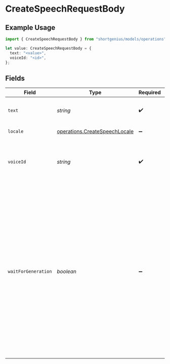 # CreateSpeechRequestBody

## Example Usage

```typescript
import { CreateSpeechRequestBody } from "shortgenius/models/operations";

let value: CreateSpeechRequestBody = {
  text: "<value>",
  voiceId: "<id>",
};
```

## Fields

| Field                                                                                                                                                                                                                                                                                                          | Type                                                                                                                                                                                                                                                                                                           | Required                                                                                                                                                                                                                                                                                                       | Description                                                                                                                                                                                                                                                                                                    |
| -------------------------------------------------------------------------------------------------------------------------------------------------------------------------------------------------------------------------------------------------------------------------------------------------------------- | -------------------------------------------------------------------------------------------------------------------------------------------------------------------------------------------------------------------------------------------------------------------------------------------------------------- | -------------------------------------------------------------------------------------------------------------------------------------------------------------------------------------------------------------------------------------------------------------------------------------------------------------- | -------------------------------------------------------------------------------------------------------------------------------------------------------------------------------------------------------------------------------------------------------------------------------------------------------------- |
| `text`                                                                                                                                                                                                                                                                                                         | *string*                                                                                                                                                                                                                                                                                                       | :heavy_check_mark:                                                                                                                                                                                                                                                                                             | The text to generate speech from.                                                                                                                                                                                                                                                                              |
| `locale`                                                                                                                                                                                                                                                                                                       | [operations.CreateSpeechLocale](../../models/operations/createspeechlocale.md)                                                                                                                                                                                                                                 | :heavy_minus_sign:                                                                                                                                                                                                                                                                                             | The locale of the text.                                                                                                                                                                                                                                                                                        |
| `voiceId`                                                                                                                                                                                                                                                                                                      | *string*                                                                                                                                                                                                                                                                                                       | :heavy_check_mark:                                                                                                                                                                                                                                                                                             | The voice to use for speech generation. See the [List voices](#tag/voices/GET/voices) endpoint.                                                                                                                                                                                                                |
| `waitForGeneration`                                                                                                                                                                                                                                                                                            | *boolean*                                                                                                                                                                                                                                                                                                      | :heavy_minus_sign:                                                                                                                                                                                                                                                                                             | If false, this endpoint immediately returns the incomplete speech record, and you can poll the [Get speech](#tag/voices/GET/media/get/{id}) endpoint until the task completes. If true, this endpoint waits until the speech generation completes, then returns the complete speech record. Defaults to false. |